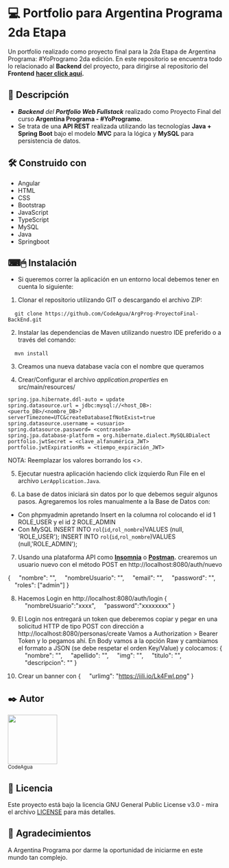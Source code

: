 # 💻 Portfolio para Argentina Programa 2da Etapa
Un portfolio realizado como proyecto final para la 2da Etapa de Argentina Programa: #YoProgramo 2da edición.
En este repositorio se encuentra todo lo relacionado al **Backend** del proyecto, para dirigirse al repositorio del **Frontend** **[hacer click aquí](https://github.com/CodeAgua/ArgProg-ProyectoFinal-FrontEnd "aquí").**

## 📝 Descripción
- ***Backend** del **Portfolio Web Fullstack*** realizado como Proyecto Final del curso **Argentina Programa - #YoProgramo**.
- Se trata de una **API REST** realizada utilizando las tecnologías **Java + Spring Boot** bajo el modelo **MVC** para la lógica y **MySQL** para persistencia de datos.

## 🛠️ Construido con 
* Angular
* HTML
* CSS
* Bootstrap
* JavaScript
* TypeScript
* MySQL
* Java
* Springboot

## ⌨🖱 Instalación
- Si queremos correr la aplicación en un entorno local debemos tener en cuenta lo siguiente: 

1. Clonar el repositorio utilizando GIT o descargando el archivo ZIP:

    `git clone https://github.com/CodeAgua/ArgProg-ProyectoFinal-BackEnd.git`

2. Instalar las dependencias de Maven utilizando nuestro IDE preferido o a través del comando:

    `mvn install`

3. Creamos una nueva database vacía con el nombre que queramos

4. Crear/Configurar el archivo _application.properties_ en src/main/resources/

```properties
spring.jpa.hibernate.ddl-auto = update
spring.datasource.url = jdbc:mysql://<host_DB>:<puerto_DB>/<nombre_DB>?serverTimezone=UTC&createDatabaseIfNotExist=true
spring.datasource.username = <usuario>
spring.datasource.password= <contraseña>
spring.jpa.database-platform = org.hibernate.dialect.MySQL8Dialect
portfolio.jwtSecret = <clave_alfanumérica_JWT>
portfolio.jwtExpirationMs = <tiempo_expiración_JWT> 
```
NOTA: Reemplazar los valores borrando los <>.

5. Ejecutar nuestra aplicación haciendo click izquierdo Run File en el archivo `LerApplication.Java`.

6. La base de datos iniciará sin datos por lo que debemos seguir algunos pasos. Agregaremos los roles manualmente a la Base de Datos con:
- Con phpmyadmin apretando Insert en la columna rol colocando el id 1 ROLE_USER y el id 2 ROLE_ADMIN
- Con MySQL INSERT INTO `rol`(`id`,`rol_nombre`)VALUES (null, 'ROLE_USER');
INSERT INTO `rol`(`id`,`rol_nombre`)VALUES (null,'ROLE_ADMIN');

7. Usando una plataforma API como **[Insomnia](https://insomnia.rest/ "Insomnia")** o **[Postman](https://www.postman.com/ "Postman").** crearemos un usuario nuevo con el método POST en http://localhost:8080/auth/nuevo

{
    "nombre": "",
    "nombreUsuario": "",
    "email": "",
    "password": "",
    "roles": ["admin"]
}

8. Hacemos Login en http://localhost:8080/auth/login 
{
    "nombreUsuario":"xxxx",
    "password":"xxxxxxxx"
}

9. El Login nos entregará un token que deberemos copiar y pegar en una solicitud HTTP de tipo POST con dirección a http://localhost:8080/personas/create
Vamos a Authorization > Bearer Token y lo pegamos ahí. En Body vamos a la opción Raw y cambiamos el formato a JSON (se debe respetar el orden Key/Value) y colocamos:
{
    "nombre": "",
    "apellido": "",
    "img": "",
    "titulo": "",
    "descripcion": ""
}

10. Crear un banner con
{
    "urlimg": "https://iili.io/Lk4Fwl.png"
}

## ✒️ Autor
[<img src="https://avatars.githubusercontent.com/u/96397960?v=4" width=115>
<br><sub>CodeAgua</sub>](https://github.com/CodeAgua)

## 📄 Licencia
Este proyecto está bajo la licencia GNU General Public License v3.0 - mira el archivo [LICENSE](ler/LICENSE) para más detalles.

## 🎁 Agradecimientos
A Argentina Programa por darme la oportunidad de iniciarme en este mundo tan complejo.
